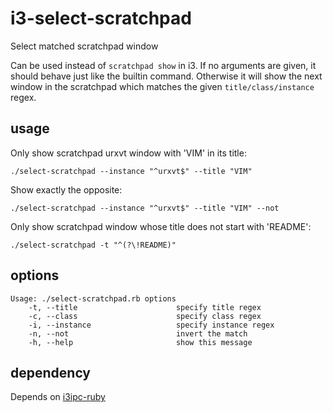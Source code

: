 # i3-select-scratchpad

Select matched scratchpad window

Can be used instead of `scratchpad show` in i3. If no arguments are given, it should behave just like the builtin command. Otherwise it will show the next window in the scratchpad which matches the given `title/class/instance` regex.

## usage

Only show scratchpad urxvt window with 'VIM' in its title:

```./select-scratchpad --instance "^urxvt$" --title "VIM"```

Show exactly the opposite:

```./select-scratchpad --instance "^urxvt$" --title "VIM" --not```

Only show scratchpad window whose title does not start with 'README':

```./select-scratchpad -t "^(?\!README)"```

## options

```
Usage: ./select-scratchpad.rb options
    -t, --title                      specify title regex
    -c, --class                      specify class regex
    -i, --instance                   specify instance regex
    -n, --not                        invert the match
    -h, --help                       show this message
```

## dependency

Depends on [i3ipc-ruby](https://github.com/veelenga/i3ipc-ruby)
